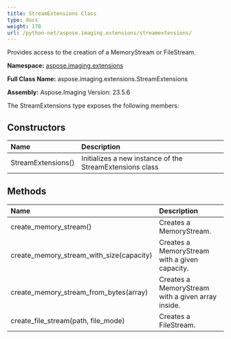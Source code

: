 ```yaml
---
title: StreamExtensions Class
type: docs
weight: 170
url: /python-net/aspose.imaging.extensions/streamextensions/
---
```


Provides access to the creation of a MemoryStream or FileStream.

**Namespace:** [aspose.imaging.extensions](/imaging/python-net/aspose.imaging.extensions/)

**Full Class Name:** aspose.imaging.extensions.StreamExtensions

**Assembly:**  Aspose.Imaging Version: 23.5.6

The StreamExtensions type exposes the following members:
## **Constructors**
|**Name**|**Description**|
| :- | :- |
|StreamExtensions()|Initializes a new instance of the StreamExtensions class|
## **Methods**
|**Name**|**Description**|
| :- | :- |
|create_memory_stream()|Creates a MemoryStream.|
|create_memory_stream_with_size(capacity)|Creates a MemoryStream with a given capacity.|
|create_memory_stream_from_bytes(array)|Creates a MemoryStream with a given array inside.|
|create_file_stream(path, file_mode)|Creates a FileStream.|
